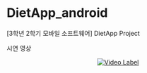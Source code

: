 # DietApp_android
[3학년 2학기 모바일 소프트웨어] DietApp Project

시연 영상
<div align=center>

[![Video Label](https://img.youtube.com/vi/bMlIgQt6p1s/maxresdefault.jpg)](https://www.youtube.com/watch?v=bMlIgQt6p1s&t=0s)

</div>